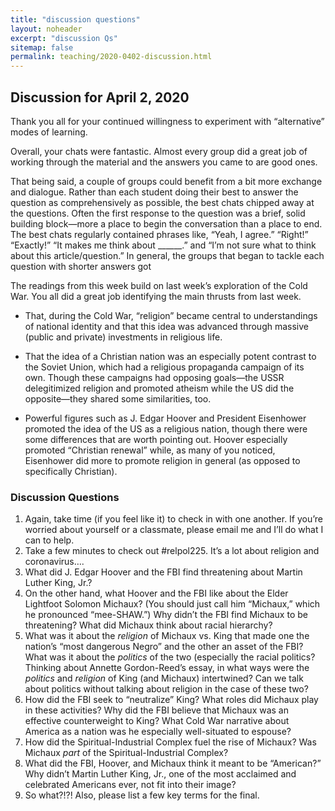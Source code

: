```yaml
---
title: "discussion questions"
layout: noheader
excerpt: "discussion Qs"
sitemap: false
permalink: teaching/2020-0402-discussion.html
---
```



## Discussion for April 2, 2020

Thank you all for your continued willingness to experiment with “alternative” modes of learning.

Overall, your chats were fantastic. Almost every group did a great job of working through the material and the answers you came to are good ones.

That being said, a couple of groups could benefit from a bit more exchange and dialogue. Rather than each student doing their best to answer the question as comprehensively as possible, the best chats chipped away at the questions. Often the first response to the question was a brief, solid building block—more a place to begin the conversation than a place to end. The best chats regularly contained phrases like, “Yeah, I agree.” “Right!” “Exactly!” “It makes me think about ______.” and “I’m not sure what to think about this article/question.” In general, the groups that began to tackle each question with shorter answers got

The readings from this week build on last week’s exploration of the Cold War. You all did a great job identifying the main thrusts from last week.

* That, during the Cold War, “religion” became central to understandings of national identity and that this idea was advanced through massive (public and private) investments in religious life.

* That the idea of a Christian nation was an especially potent contrast to the Soviet Union, which had a religious propaganda campaign of its own. Though these campaigns had opposing goals—the USSR delegitimized religion and promoted atheism while the US did the opposite—they shared some similarities, too.
* Powerful figures such as J. Edgar Hoover and President Eisenhower promoted the idea of the US as a religious nation, though there were some differences that are worth pointing out. Hoover especially promoted “Christian renewal” while, as many of you noticed, Eisenhower did more to promote religion in general (as opposed to specifically Christian).


### Discussion Questions
1. Again, take time (if you feel like it) to check in with one another. If you’re worried about yourself or a classmate, please email me and I’ll do what I can to help.
2. Take a few minutes to check out #relpol225. It’s a lot about religion and coronavirus….
3. What did J. Edgar Hoover and the FBI find threatening about Martin Luther King, Jr.?
4. On the other hand, what Hoover and the FBI like about the Elder Lightfoot Solomon Michaux? (You should just call him “Michaux,” which he pronounced “mee-SHAW.”) Why didn’t the FBI find Michaux to be threatening? What did Michaux think about racial hierarchy?
5. What was it about the _religion_ of Michaux vs. King that made one the nation’s “most dangerous Negro” and the other an asset of the FBI? What was it about the _politics_ of the two (especially the racial politics? Thinking about Annette Gordon-Reed’s essay, in what ways were the _politics_ and _religion_ of King (and Michaux) intertwined? Can we talk about politics without talking about religion in the case of these two?
6. How did the FBI seek to “neutralize” King? What roles did Michaux play in these activities? Why did the FBI believe that Michaux was an effective counterweight to King? What Cold War narrative about America as a nation was he especially well-situated to espouse?
7. How did the Spiritual-Industrial Complex fuel the rise of Michaux? Was Michaux _part_ of the Spiritual-Industrial Complex?
8. What did the FBI, Hoover, and Michaux think it meant to be “American?” Why didn’t Martin Luther King, Jr., one of the most acclaimed and celebrated Americans ever, not fit into their image?
9. So what?!?! Also, please list a few key terms for the final.